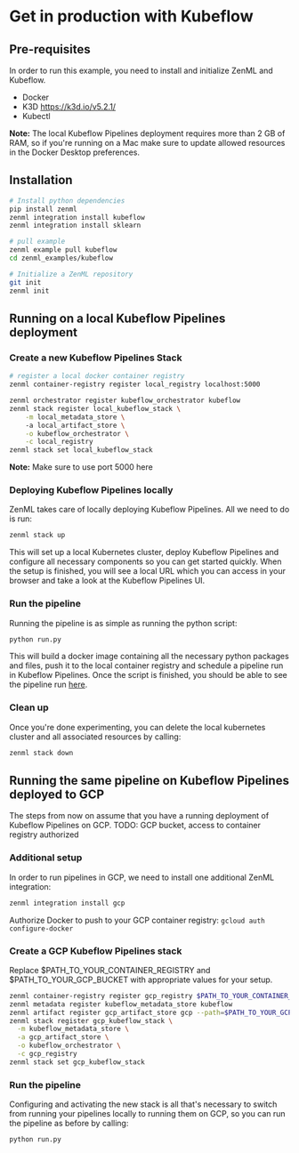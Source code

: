 # Get in production with Kubeflow


## Pre-requisites

In order to run this example, you need to install and initialize ZenML and Kubeflow.
* Docker
* K3D https://k3d.io/v5.2.1/
* Kubectl

**Note:** The local Kubeflow Pipelines deployment requires more than 2 GB of RAM, so if you're running on a Mac make sure to update allowed resources in the Docker Desktop preferences.

## Installation
```bash
# Install python dependencies
pip install zenml
zenml integration install kubeflow  
zenml integration install sklearn  

# pull example
zenml example pull kubeflow
cd zenml_examples/kubeflow

# Initialize a ZenML repository
git init
zenml init
```

## Running on a local Kubeflow Pipelines deployment

### Create a new Kubeflow Pipelines Stack
```bash
# register a local docker container registry
zenml container-registry register local_registry localhost:5000

zenml orchestrator register kubeflow_orchestrator kubeflow
zenml stack register local_kubeflow_stack \
    -m local_metadata_store \ 
    -a local_artifact_store \
    -o kubeflow_orchestrator \
    -c local_registry
zenml stack set local_kubeflow_stack
```

**Note:** Make sure to use port 5000 here

### Deploying Kubeflow Pipelines locally

ZenML takes care of locally deploying Kubeflow Pipelines. All we need to do is run:

```bash
zenml stack up
```

This will set up a local Kubernetes cluster, deploy Kubeflow Pipelines and configure all necessary components so you can get started quickly.
When the setup is finished, you will see a local URL which you can access in your browser and take a look at the Kubeflow Pipelines UI.


### Run the pipeline
Running the pipeline is as simple as running the python script:

```bash
python run.py
```

This will build a docker image containing all the necessary python packages and files, push it to the local container registry and schedule a pipeline run in Kubeflow Pipelines.
Once the script is finished, you should be able to see the pipeline run [here](http://localhost:8080/#/runs).

### Clean up
Once you're done experimenting, you can delete the local kubernetes cluster and all associated resources by calling:

```bash
zenml stack down
```


## Running the same pipeline on Kubeflow Pipelines deployed to GCP

The steps from now on assume that you have a running deployment of Kubeflow Pipelines on GCP.
TODO: GCP bucket, access to container registry authorized


### Additional setup

In order to run pipelines in GCP, we need to install one additional ZenML integration:

```bash
zenml integration install gcp
```

Authorize Docker to push to your GCP container registry: `gcloud auth configure-docker`

### Create a GCP Kubeflow Pipelines stack

Replace $PATH_TO_YOUR_CONTAINER_REGISTRY and $PATH_TO_YOUR_GCP_BUCKET with appropriate values for your setup.

```bash
zenml container-registry register gcp_registry $PATH_TO_YOUR_CONTAINER_REGISTRY
zenml metadata register kubeflow_metadata_store kubeflow
zenml artifact register gcp_artifact_store gcp --path=$PATH_TO_YOUR_GCP_BUCKET
zenml stack register gcp_kubeflow_stack \
  -m kubeflow_metadata_store \
  -a gcp_artifact_store \
  -o kubeflow_orchestrator \
  -c gcp_registry
zenml stack set gcp_kubeflow_stack
```

### Run the pipeline

Configuring and activating the new stack is all that's necessary to switch from running your pipelines locally to running them on GCP, so you can run the pipeline as before by calling:

```bash
python run.py
```



